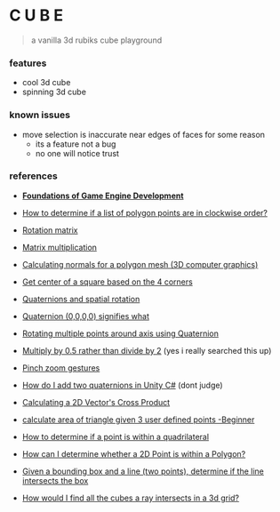 # **C U B E**

> a vanilla 3d rubiks cube playground

### features

-   cool 3d cube
-   spinning 3d cube

### known issues

-   move selection is inaccurate near edges of faces for some reason
    -   its a feature not a bug
    -   no one will notice trust

### references

-   [**Foundations of Game Engine Development**](https://foundationsofgameenginedev.com/)

-   [How to determine if a list of polygon points are in clockwise order?](https://stackoverflow.com/questions/1165647/how-to-determine-if-a-list-of-polygon-points-are-in-clockwise-order)
-   [Rotation matrix](https://en.wikipedia.org/wiki/Rotation_matrix)
-   [Matrix multiplication](https://en.wikipedia.org/wiki/Matrix_multiplication)
-   [Calculating normals for a polygon mesh (3D computer graphics)](https://math.stackexchange.com/questions/599803/calculating-normals-for-a-polygon-mesh-3d-computer-graphics)
-   [Get center of a square based on the 4 corners](https://stackoverflow.com/questions/27504492/get-center-of-a-square-based-on-the-4-corners)
-   [Quaternions and spatial rotation](https://en.wikipedia.org/wiki/Quaternions_and_spatial_rotation)
-   [Quaternion (0,0,0,0) signifies what](https://stackoverflow.com/questions/41156626/quaternion-0-0-0-0-signifies-what)
-   [Rotating multiple points around axis using Quaternion](https://stackoverflow.com/questions/62974296/rotating-multiple-points-around-axis-using-quaternion)
-   [Multiply by 0.5 rather than divide by 2](https://stackoverflow.com/questions/18165047/multiply-by-0-5-rather-than-divide-by-2) (yes i really searched this up)
-   [Pinch zoom gestures](https://developer.mozilla.org/en-US/docs/Web/API/Pointer_events/Pinch_zoom_gestures)
-   [How do I add two quaternions in Unity C#](https://stackoverflow.com/questions/61704900/how-do-i-add-two-quaternions-in-unity-c-sharp) (dont judge)
-   [Calculating a 2D Vector's Cross Product](https://stackoverflow.com/questions/243945/calculating-a-2d-vectors-cross-product)
-   [calculate area of triangle given 3 user defined points -Beginner](https://stackoverflow.com/questions/14573785/calculate-area-of-triangle-given-3-user-defined-points-beginner)
-   [How to determine if a point is within a quadrilateral](https://stackoverflow.com/questions/5922027/how-to-determine-if-a-point-is-within-a-quadrilateral)
-   [How can I determine whether a 2D Point is within a Polygon?](https://stackoverflow.com/questions/217578/how-can-i-determine-whether-a-2d-point-is-within-a-polygon)
-   [Given a bounding box and a line (two points), determine if the line intersects the box](https://stackoverflow.com/questions/3235385/given-a-bounding-box-and-a-line-two-points-determine-if-the-line-intersects-t)
-   [How would I find all the cubes a ray intersects in a 3d grid?](https://stackoverflow.com/questions/4563879/how-would-i-find-all-the-cubes-a-ray-intersects-in-a-3d-grid)
